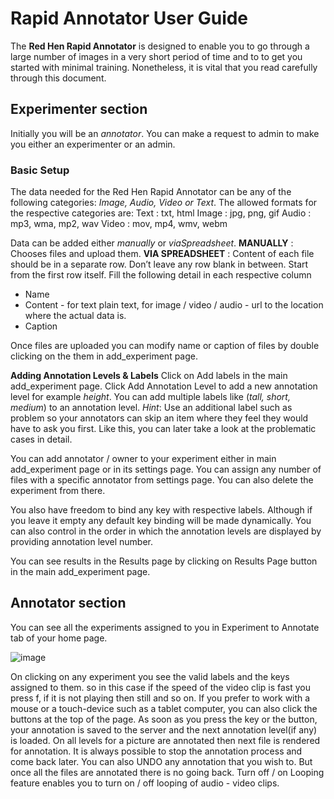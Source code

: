 # Rapid Annotator User Guide

The **Red Hen Rapid Annotator** is designed to enable you to go through a large number of images in a very short period of time and to to get you started with minimal training. Nonetheless, it is vital that you read carefully through this document.

## Experimenter section

Initially you will be an _annotator_. You can make a request to admin to make you either an experimenter or an admin.

### Basic Setup

The data needed for the Red Hen Rapid Annotator can be any of the following categories: _Image, Audio, Video or Text_. The allowed formats for the respective categories are:
Text : txt, html
Image : jpg, png, gif
Audio : mp3, wma, mp2, wav
Video : mov, mp4, wmv, webm

Data can be added either _manually_ or _viaSpreadsheet_.
**MANUALLY** : Chooses files and upload them.
**VIA SPREADSHEET** : Content of each file should be in a separate row. Don’t leave any row blank in between. Start from the first row itself. Fill the following detail in each respective column
* Name
* Content - for text plain text, for image / video / audio - url to the location where the actual data is.
* Caption

Once files are uploaded you can modify name or caption of files by double clicking on the them in add_experiment page.

**Adding Annotation Levels & Labels** Click on Add labels in the main add_experiment page. Click Add Annotation Level to add a new annotation level for example _height_. You can add multiple labels like (_tall, short, medium_) to an annotation level.
_Hint_: Use an additional label such as problem so your annotators can skip an item where they feel they would have to ask you first. Like this, you can later take a look at the problematic cases in detail.

You can add annotator / owner to your experiment either in main add_experiment page or in its settings page. You can assign any number of files with a specific annotator from settings page. You can also delete the experiment from there.

You also have freedom to bind any key with respective labels. Although if you leave it empty any default key binding will be made dynamically. You can also control in the order in which the annotation levels are displayed by providing annotation level number.

You can see results in the Results page by clicking on Results Page button in the main add_experiment page.

## Annotator section

You can see all the experiments assigned to you in Experiment to Annotate tab of your home page.

![image](https://raw.githubusercontent.com/guptavaibhav18197/rapidannotator/master/docs/images/annotate_experiment.png)

On clicking on any experiment you see the valid labels and the keys assigned to them. so in this case if the speed of the video clip is fast you press f, if it is not playing then still and so on. If you prefer to work with a mouse or a touch-device such as a tablet computer, you can also click the buttons at the top of the page. As soon as you press the key or the button, your annotation is saved to the server and the next annotation level(if any) is loaded. On all levels for a picture are annotated then next file is rendered for annotation. It is always possible to stop the annotation process and come back later. You can also UNDO any annotation that you wish to. But once all the files are annotated there is no going back.
Turn off / on Looping feature enables you to turn on / off looping of audio - video clips.
